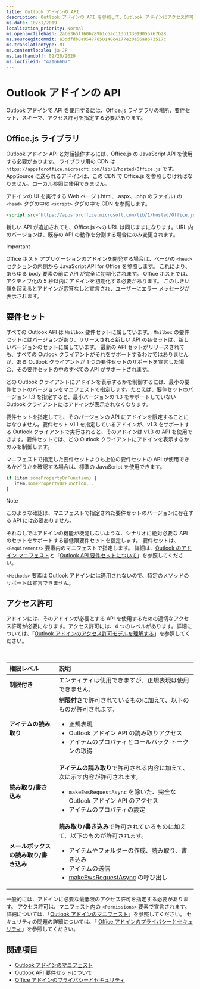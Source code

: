 ```yaml
---
title: Outlook アドインの API
description: Outlook アドインの API を参照して、Outlook アドインにアクセス許可を宣言する方法について説明します。
ms.date: 10/31/2019
localization_priority: Normal
ms.openlocfilehash: 2abe365f1606789b1c6ac113b133019055767b28
ms.sourcegitcommit: a3ddfdb8a95477850148c4177e20e56a8673517c
ms.translationtype: MT
ms.contentlocale: ja-JP
ms.lasthandoff: 02/20/2020
ms.locfileid: "42166607"
---
```

# <a name="outlook-add-in-apis"></a>Outlook アドインの API

Outlook アドインで API を使用するには、Office.js ライブラリの場所、要件セット、スキーマ、アクセス許可を指定する必要があります。

## <a name="officejs-library"></a>Office.js ライブラリ

Outlook アドイン API と対話操作するには、Office.js の JavaScript API を使用する必要があります。 ライブラリ用の CDN は `https://appsforoffice.microsoft.com/lib/1/hosted/Office.js` です。 AppSource に送られるアドインは、この CDN で Office.js を参照しなければなりません。ローカル参照は使用できません。

アドインの UI を実行する Web ページ (.html、.aspx、.php のファイル) の `<head>` タグの中の `<script>` タグの中で CDN を参照します。

```HTML
<script src="https://appsforoffice.microsoft.com/lib/1/hosted/Office.js" type="text/javascript"></script>
```
新しい API が追加されても、Office.js への URL は同じままになります。URL 内のバージョンは、既存の API の動作を分割する場合にのみ変更されます。

> [!IMPORTANT]
> Office ホスト アプリケーションのアドインを開発する場合は、ページの `<head>` セクションの内側から JavaScript API for Office を参照します。 これにより、あらゆる body 要素の前に API が完全に初期化されます。 Office ホストでは、アクティブ化の 5 秒以内にアドインを初期化する必要があります。 このしきい値を超えるとアドインが応答なしと宣言され、ユーザーにエラー メッセージが表示されます。

## <a name="requirement-sets"></a>要件セット

すべての Outlook API は `Mailbox` 要件セットに属しています。 `Mailbox` の要件セットにはバージョンがあり、リリースされる新しい API の各セットは、新しいバージョンのセットに属しています。 最新の API セットがリリースされても、すべての Outlook クライアントがそれをサポートするわけではありませんが、ある Outlook クライアントが 1 つの要件セットのサポートを宣言した場合、その要件セットの中のすべての API がサポートされます。

どの Outlook クライアントにアドインを表示するかを制御するには、最小の要件セットのバージョンをマニフェストで指定します。たとえば、要件セットのバージョン 1.3 を指定すると、最小バージョンの 1.3 をサポートしていない Outlook クライアントにはアドインが表示されなくなります。

要件セットを指定しても、そのバージョンの API にアドインを限定することにはなりません。要件セット v1.1 を指定しているアドインが、v1.3 をサポートする Outlook クライアントで実行されると、そのアドインは v1.3 の API を使用できます。要件セットでは、どの Outlook クライアントにアドインを表示するかのみを制御します。

マニフェストで指定した要件セットよりも上位の要件セットの API が使用できるかどうかを確認する場合は、標準の JavaScript を使用できます。

```js
if (item.somePropertyOrFunction) {
   item.somePropertyOrFunction...  
}
```

> [!NOTE]
> このような確認は、マニフェストで指定された要件セットのバージョンに存在する API には必要ありません。

それなしではアドインの機能が機能しないような、シナリオに絶対必要な API のセットをサポートする最低限要件セットを指定します。 要件セットは、`<Requirements>` 要素内のマニフェストで指定します。 詳細は、[Outlook のアドイン マニフェスト](manifests.md)と「[Outlook API 要件セットについて](../reference/requirement-sets/outlook-api-requirement-sets.md)」を参照してください。

`<Methods>` 要素は Outlook アドインには適用されないので、特定のメソッドのサポートは宣言できません。

## <a name="permissions"></a>アクセス許可

アドインには、そのアドインが必要とする API を使用するための適切なアクセス許可が必要になります。アクセス許可には、4 つのレベルがあります。詳細については、「[Outlook アドインのアクセス許可モデルを理解する](understanding-outlook-add-in-permissions.md)」を参照してください。

<br/>

|権限レベル|説明|
|:-----|:-----|
| **制限付き** | エンティティは使用できますが、正規表現は使用できません。 |
| **アイテムの読み取り** | **制限付き**で許可されているものに加えて、以下のものが許可されます。<ul><li>正規表現</li><li>Outlook アドイン API の読み取りアクセス</li><li>アイテムのプロパティとコールバック トークンの取得</li></ul> |
| **読み取り/書き込み** | **アイテムの読み取り**で許可される内容に加えて、次に示す内容が許可されます。<ul><li>`makeEwsRequestAsync` を除いた、完全な Outlook アドイン API のアクセス</li><li>アイテムのプロパティの設定</li></ul> |
| **メールボックスの読み取り/書き込み** | **読み取り/書き込み**で許可されているものに加えて、以下のものが許可されます。<ul><li>アイテムやフォルダーの作成、読み取り、書き込み</li><li>アイテムの送信</li><li>[makeEwsRequestAsync](../reference/objectmodel/preview-requirement-set/office.context.mailbox.md#methods) の呼び出し</li></ul> |

一般的には、アドインに必要な最低限のアクセス許可を指定する必要があります。 アクセス許可は、マニフェスト内の `<Permissions>` 要素で宣言されます。 詳細については、「[Outlook アドインのマニフェスト](manifests.md)」を参照してください。 セキュリティの問題の詳細については、「 [Office アドインのプライバシーとセキュリティ](../concepts/privacy-and-security.md)」を参照してください。


## <a name="see-also"></a>関連項目

- [Outlook アドインのマニフェスト](manifests.md)
- [Outlook API 要件セットについて](../reference/requirement-sets/outlook-api-requirement-sets.md)
- [Office アドインのプライバシーとセキュリティ](../concepts/privacy-and-security.md)
